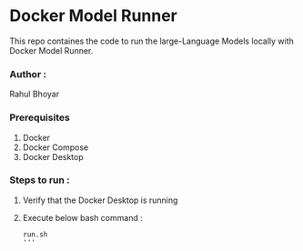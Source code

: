 # Docker Model Runner 

This repo containes the code to run the large-Language Models locally with Docker Model Runner.

### Author : 
Rahul Bhoyar

### Prerequisites 

1. Docker
2. Docker Compose
3. Docker Desktop

### Steps to run :

1. Verify that the Docker Desktop is running
2. Execute below bash command :

   ```
   run.sh
   '''
